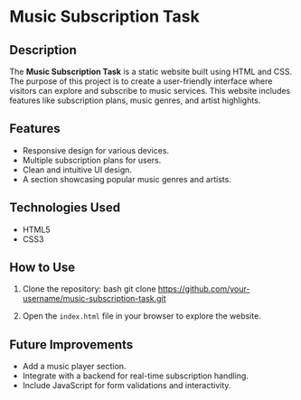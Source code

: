 
# Music Subscription Task

## Description
The **Music Subscription Task** is a static website built using HTML and CSS. The purpose of this project is to create a user-friendly interface where visitors can explore and subscribe to music services. This website includes features like subscription plans, music genres, and artist highlights.

## Features
- Responsive design for various devices.
- Multiple subscription plans for users.
- Clean and intuitive UI design.
- A section showcasing popular music genres and artists.
  
## Technologies Used
- HTML5
- CSS3

## How to Use
1. Clone the repository:
   bash
   git clone https://github.com/your-username/music-subscription-task.git
   
2. Open the `index.html` file in your browser to explore the website.

## Future Improvements
- Add a music player section.
- Integrate with a backend for real-time subscription handling.
- Include JavaScript for form validations and interactivity.
